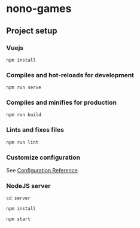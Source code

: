 # nono-games

## Project setup

### Vuejs
```
npm install
```

### Compiles and hot-reloads for development
```
npm run serve
```

### Compiles and minifies for production
```
npm run build
```

### Lints and fixes files
```
npm run lint
```

### Customize configuration
See [Configuration Reference](https://cli.vuejs.org/config/).

### NodeJS server

```
cd server
```
 
```
npm install
```

```
npm start
```



